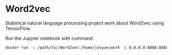 # Word2vec
Statistical natural language processing project work about Word2vec using TensorFlow.

Run the Jupyter notebook with command:
```sh
docker run -v /path/to//Word2vec:/home/jovyan/work -p 0.0.0.0:8888:8888 --rm jupyter/tensorflow-notebook
```
